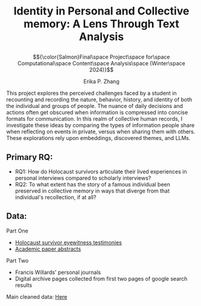 # <p align="center">Identity in Personal and Collective memory: A Lens Through Text Analysis</p>
$${\color{Salmon}Final\space Project\space for\space Computational\space Content\space Analysis\space (Winter\space 2024)}$$
<p align="center">Erika P. Zhang</p>

This project explores the perceived challenges faced by a student in recounting and recording the nature, behavior, history, and identity of both the individual and groups of people. The nuance of daily decisions and actions often get obscured when information is compressed into concise formats for communication. In this realm of collective human records, I investigate these ideas by comparing the types of information people share when reflecting on events in private, versus when sharing them with others. These explorations rely upon embeddings, discovered themes, and LLMs.

## Primary RQ: <br>
- RQ1: How do Holocaust survivors articulate their lived experiences in personal interviews compared to scholarly interviews?
- RQ2: To what extent has the story of a famous individual been preserved in collective memory in ways that diverge from that individual's recollection, if at all?


## Data: <br>
Part One
- [Holocaust survivor eyewitness testimonies](https://www.testifyingtothetruth.co.uk/viewer/)
- [Academic paper abstracts](https://github.com/allenai/s2orc)

Part Two
- Francis Willards' personal journals
- Digital archive pages collected from first two pages of google search results

Main cleaned data: [Here](https://drive.google.com/drive/folders/10RSqaGkyg5z5LLoW8gD6HJfaNwtmvJ2D?usp=sharing) 

